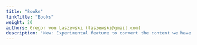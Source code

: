 ```yaml
---
title: "Books"
linkTitle: "Books"
weight: 20
authors: Gregor von Laszewski (laszewski@gmail.com)
description: "New: Experimental feature to convert the content we have in several open source books into the Cybertraining Web pages. We have used the Python Book as an example. However we have additional books that we will convert."
---
```

